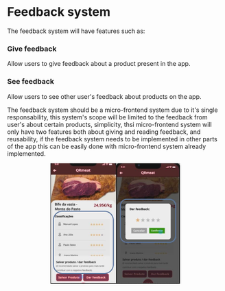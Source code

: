 # Feedback system
The feedback system will have features such as:
### Give feedback
Allow users to give feedback about a product present in the app.
### See feedback
Allow users to see other user's feedback about products on the app.

The feedback system should be a micro-frontend system due to it's single responsability, this system's scope will be limited to the feedback from user's about certain products, simplicity, thsi micro-frontend system will only have two features both about giving and reading feedback, and reusability, if the feedback system needs to be implemented in other parts of the app this can be easily done with micro-frontend system already implemented.

<img src="img/feedback.JPG"
     alt="Markdown Monster icon"
     style="margin-left: auto; margin-right: auto; width: 60%; display: block" />